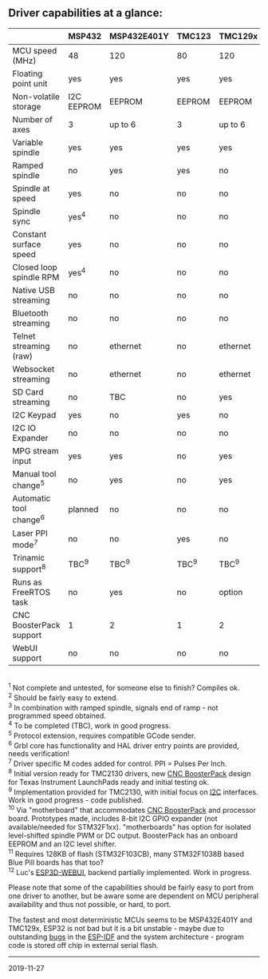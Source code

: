## Driver capabilities at a glance:


|                         | MSP432   | MSP432E401Y |TMC123  | TMC129x | MSP430F5529 | PSoC&nbsp;5 | ESP32 | SAMD21 | LPC1769<sup>1</sup> | STM32F1xx<sup>11</sup> | SAM3X8E |
|-------------------------|----------|-------------|--------|---------|-------------|--------|-------|-------|---------|---------|---------|
| MCU speed \(MHz\)       | 48       | 120         | 80     | 120     | 25 \(16 bit\)| 80    | 2x240 | 48  | 120     | 72      | 84      |
| Floating point unit     | yes      | yes         | yes    | yes     | no          | no     | yes   | no    | no      | no      | no      |
| Non-volatile storage    | I2C EEPROM | EEPROM      | EEPROM | EEPROM  | I2C EEPROM | EEPROM | Flash/I2C EEPROM | Flash/I2C EEPROM | Flash/I2C EEPROM   | Flash/I2C EEPROM   | Flash |
| Number of axes          | 3        | up to 6     | 3      | up to 6 | 3           | 3<sup>2</sup>      | 3    | 3    | 3       | up to 6 | up to 6 |
| Variable spindle        | yes      | yes         | yes    | yes     | yes         | yes    | yes   | yes   | yes     | no      | yes     |
| Ramped spindle          | no       | yes         | yes    | no      | no          | no     | yes   | no    | no      | no      | no      |
| Spindle at speed        | yes      | no          | no     | no      | no          | no     | yes<sup>3</sup> | no    | no      | no      | no      |
| Spindle sync            | yes<sup>4</sup> | no   |no      | no      | no          | no     | no    | no    | no      | no      | no      |
| Constant surface speed  | yes      | no          | no     | no      | no          | no     | no    | no    | no      | no      | no      |
| Closed loop spindle RPM | yes<sup>4</sup> | no   | no     | no      | no          | no     | no    | no    | no      | no      | no      |
| Native USB streaming    | no       | no          | no     | no      | no          | no     | no    | yes   | yes?    | yes     | yes     |
| Bluetooth streaming     | no       | no          | no     | no      | no          | no     | yes   | no    | no      | no      | no      |
| Telnet streaming \(raw\)| no       | ethernet    | no     | ethernet| no          | no     | wifi  | no    | no      | no      | no      |
| Websocket streaming     | no       | ethernet    | no     | ethernet| no          | no     | wifi  | no    | no      | no      | no      |
| SD Card streaming       | no       | TBC         | no     | yes     | no          | no     | yes   | yes   | yes     | yes     | no      |
| I2C Keypad              | yes      | no          | yes    | no      | no          | yes    | yes   | yes   | no      | yes     | no      |
| I2C IO Expander         | no       | no          | no     | no      | no          | no     | yes    | yes   | no      | no     | no      |
| MPG stream input        | yes      | yes         | no     | yes     | no          | no     | no    | no    | no      | no      | no      |
| Manual tool change<sup>5</sup> | no| yes      | no     | yes     | no          | no     | yes   | yes   | no      | no      | yes     |
| Automatic tool change<sup>6</sup> | planned| no  | no     | no      | no          | no     | no    | no    | no      | no      | no      |
| Laser PPI mode<sup>7</sup>| no     | no          | yes    | no      | no          | no     | no    | no    | no      | no      | no      |
| Trinamic support<sup>8</sup> | TBC<sup>9</sup>    | TBC<sup>9</sup>         | TBC<sup>9</sup>    | TBC<sup>9</sup>    | no       | no     | TBC<sup>9</sup>   | TBC<sup>9</sup>  | no      | TBC<sup>9</sup>    | no      |
| Runs as FreeRTOS task   | no       | yes         | no     | option  | no          | no     | yes   | no    | no      | no      | no      |
| CNC BoosterPack support | 1        | 2           | 1      | 2       | 1           | no     | yes<sup>10</sup>   | yes<sup>10</sup>  | no      | yes<sup>10</sup>     | no      |
| WebUI support           | no       | no          | no     | no      | no          | no     | yes<sup>12</sup> | no  | no  | no     | no      |

<br><sup>1</sup> Not complete and untested, for someone else to finish? Compiles ok.
<br><sup>2</sup> Should be fairly easy to extend.
<br><sup>3</sup> In combination with ramped spindle, signals end of ramp - not programmed speed obtained.
<br><sup>4</sup> To be completed \(TBC\), work in good progress.
<br><sup>5</sup> Protocol extension, requires compatible GCode sender.
<br><sup>6</sup> Grbl core has functionality and HAL driver entry points are provided, needs verification!
<br><sup>7</sup> Driver specific M codes added for control. PPI = Pulses Per Inch.
<br><sup>8</sup> Initial version ready for TMC2130 drivers, new [CNC BoosterPack](https://github.com/terjeio/CNC_Boosterpack) design for Texas Instrument LaunchPads ready and initial testing ok.
<br><sup>9</sup> Implementation provided for TMC2130, with initial focus on [I2C](https://github.com/terjeio/Trinamic_TMC2130_I2C_SPI_Bridge) interfaces. Work in good progress - code published.
<br><sup>10</sup> Via "motherboard" that accommodates [CNC BoosterPack](https://github.com/terjeio/CNC_Boosterpack) and processor board. Prototypes made, includes 8-bit I2C GPIO expander \(not available/needed for STM32F1xx\). "motherboards" has option for isolated level-shifted spindle PWM or DC output.  BoosterPack has an onboard EEPROM and an I2C level shifter.
<br><sup>11</sup> Requires 128KB of flash \(STM32F103CB\), many STM32F1038B based Blue Pill boards has that too?
<br><sup>12</sup> Luc's [ESP3D-WEBUI](https://github.com/luc-github/ESP3D-webui), backend partially implemented. Work in progress. 

Please note that some of the capabilities should be fairly easy to port from one driver to another, but be aware some are dependent on MCU peripheral availability and thus not possible, or hard, to port.

The fastest and most deterministic MCUs seems to be MSP432E401Y and TMC129x, ESP32 is not bad but it is a bit unstable - maybe due to outstanding [bugs](https://github.com/espressif/esp-idf/issues) in the [ESP-IDF](https://github.com/espressif/esp-idf) and the system architecture - program code is stored off chip in external serial flash.

---
2019-11-27
